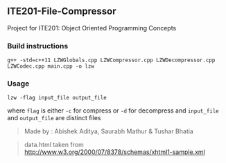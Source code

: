 ## ITE201-File-Compressor
Project for ITE201: Object Oriented Programming Concepts

### Build instructions 

```g++ -std=c++11 LZWGlobals.cpp LZWCompressor.cpp LZWDecompressor.cpp LZWCodec.cpp main.cpp -o lzw```

### Usage

```
lzw -flag input_file output_file
```

where `flag` is either `-c` for compress or `-d` for decompress and `input_file` and `output_file` are distinct files

> Made by : Abishek Aditya, Saurabh Mathur & Tushar Bhatia

> data.html taken from http://www.w3.org/2000/07/8378/schemas/xhtml1-sample.xml

